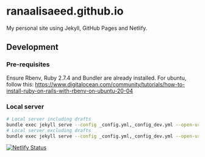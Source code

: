 # ranaalisaeed.github.io

My personal site using Jekyll, GitHub Pages and Netlify.

## Development

### Pre-requisites

Ensure Rbenv, Ruby 2.7.4 and Bundler are already installed.
For ubuntu, follow this: https://www.digitalocean.com/community/tutorials/how-to-install-ruby-on-rails-with-rbenv-on-ubuntu-20-04

### Local server

```bash
# Local server including drafts
bundle exec jekyll serve --config _config.yml,_config_dev.yml --open-url --drafts
# Local server excluding drafts
bundle exec jekyll serve --config _config.yml,_config_dev.yml --open-url
```

[![Netlify Status](https://api.netlify.com/api/v1/badges/3611d981-a92f-4983-987c-468139fd3fb0/deploy-status)](https://app.netlify.com/sites/ranaalisaeed/deploys)
